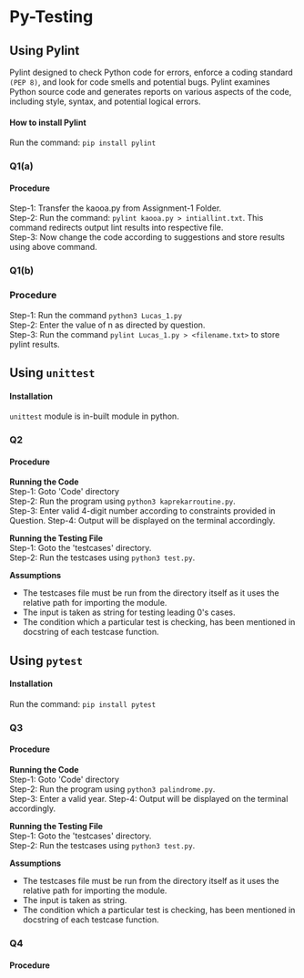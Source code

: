 # **Py-Testing**
## **Using Pylint**
Pylint designed to check Python code for errors, enforce a coding standard `(PEP 8)`, and look for code smells and potential bugs. Pylint examines Python source code and generates reports on various aspects of the code, including style, syntax, and potential logical errors.

#### **How to install Pylint**
Run the command: `pip install pylint`

### **Q1(a)**
#### **Procedure**
Step-1: Transfer the kaooa.py from Assignment-1 Folder.<br>
Step-2: Run the command: `pylint kaooa.py > intiallint.txt`. This command redirects output lint results into respective file.<br>
Step-3: Now change the code according to suggestions and store results using above command.

### **Q1(b)**
### **Procedure**
Step-1: Run the command `python3 Lucas_1.py`<br>
Step-2: Enter the value of n as directed by question.<br>
Step-3: Run the command `pylint Lucas_1.py > <filename.txt>` to store pylint results.

## **Using `unittest`**
#### **Installation**
`unittest` module is in-built module in python.

### **Q2**
#### **Procedure**
**Running the Code**<br>
Step-1: Goto 'Code' directory<br>
Step-2: Run the program using `python3 kaprekarroutine.py`.<br>
Step-3: Enter valid 4-digit number according to constraints provided in Question.
Step-4: Output will be displayed on the terminal accordingly.

**Running the Testing File**<br>
Step-1: Goto the 'testcases' directory.<br>
Step-2: Run the testcases using `python3 test.py`.

**Assumptions**<br>
- The testcases file must be run from the directory itself as it uses the relative path for importing the module.
- The input is taken as string for testing leading 0's cases.
- The condition which a particular test is checking, has been mentioned in docstring of each testcase function.

## **Using `pytest`**
#### **Installation**
Run the command: `pip install pytest`

### **Q3**
#### **Procedure**
**Running the Code**<br>
Step-1: Goto 'Code' directory<br>
Step-2: Run the program using `python3 palindrome.py`.<br>
Step-3: Enter a valid year.
Step-4: Output will be displayed on the terminal accordingly.

**Running the Testing File**<br>
Step-1: Goto the 'testcases' directory.<br>
Step-2: Run the testcases using `python3 test.py`.

**Assumptions**<br>
- The testcases file must be run from the directory itself as it uses the relative path for importing the module.
- The input is taken as string.
- The condition which a particular test is checking, has been mentioned in docstring of each testcase function.

### **Q4**
#### **Procedure**

